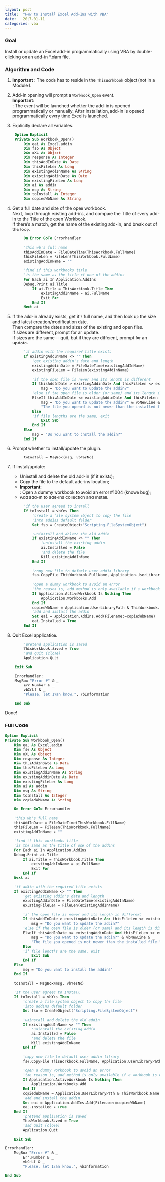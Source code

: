 ```yaml
---
layout: post
title:  "How to Install Excel Add-Ins with VBA"
date:   2017-01-11
categories: vba
---
```


### Goal
  
Install or update an Excel add-in programmatically using VBA by double-clicking on an add-in *.xlam file.  
  
### Algorithm and Code

1. **Important**
: The code has to reside in the ```ThisWorkbook``` object (not in a Module!).   
2. Add-in opening will prompt a ```Workbook_Open``` event.  
**Important**:  
: The event will be launched whether the add-in is opened programmatically or manually. After installation, add-in is opened programmatically every time Excel is launched.  

3. Explicitly declare all variables.  

   ```vb
	Option Explicit
	Private Sub Workbook_Open()
		Dim eai As Excel.addin
		Dim fso As Object
		Dim oXL As Object
		Dim response As Integer
		Dim thisAddInDate As Date
		Dim thisFileLen As Long
		Dim existingAddInName As String
		Dim existingAddinDate As Date
		Dim existingFileLen As Long
		Dim ai As addin
		Dim msg As String
		Dim toInstall As Integer
		Dim copiedWbName As String
   ```
	
4. Get a full date and size of the open workbook.  
Next, loop through existing add-ins, and compare the Title of every add-in to the Title of the open Workbook.  
If there's a match, get the name of the existing add-in, and break out of the loop.  

   ```vb
		On Error GoTo Errorhandler
		
		'this wb's full name
		thisAddInDate = FileDateTime(ThisWorkbook.FullName)
		thisFileLen = FileLen(ThisWorkbook.FullName)
		existingAddInName = ""
		
		'find if this workbooks title
		'is the same as the title of one of the addins
		For Each ai In Application.AddIns
		Debug.Print ai.Title
			If ai.Title = ThisWorkbook.Title Then
				existingAddInName = ai.FullName
				Exit For
			End If
		Next ai
   ```

5. If the add-in already exists, get it's full name, and then look up the size and latest creation/modification date.  
Then compare the dates and sizes of the existing and open files.  
If sizes are different, prompt for an update.   
If sizes are the same -- quit, but if they are different, prompt for an update.  

   ```vb
		'if addin with the required title exists
		If existingAddInName <> "" Then
			'get existing addin's date and length
			existingAddinDate = FileDateTime(existingAddInName)
			existingFileLen = FileLen(existingAddInName)
			
			'if the open file is newer and its length is different
			If thisAddInDate > existingAddinDate And thisFileLen <> existingFileLen Then
				msg = "Do you want to update the addin?"
			'else if the open file is older (or same) and its length is different
			ElseIf thisAddInDate <= existingAddinDate And thisFileLen <> existingFileLen Then
				msg = "Do you want to update the addin?" & vbNewLine & _
				"The file you opened is not newer than the installed file."
			Else
			'if file lengths are the same, exit
				Exit Sub
			End If
		Else
			msg = "Do you want to install the addin?"
		End If
   ```

6. Prompt whether to install/update the plugin.  

   ```vb
		toInstall = MsgBox(msg, vbYesNo)
   ```

7. If install/update:  
	* Uninstall and delete the old add-in (if it exists);  
	* Copy the file to the default add-ins location;  
	* **Important**:  
	: Open a dummy workbook to avoid an error #1004 (known bug);
	* Add add-in to add-ins collection and install. 

   ```vb
		'if the user agreed to install
		If toInstall = vbYes Then
			'create a file system object to copy the file
			'into addins default folder
			Set fso = CreateObject("Scripting.FileSystemObject")
			
			'uninstall and delete the old addin
			If existingAddInName <> "" Then
				'uninstall the existing addin
				ai.Installed = False
				'and delete the file
				Kill existingAddInName
			End If
			
			'copy new file to default user addin library
			fso.CopyFile ThisWorkbook.FullName, Application.UserLibraryPath, True
			
			'open a dummy workbook to avoid an error
			'the reason is, add method is only available if a workbook is open
			If Application.ActiveWorkbook Is Nothing Then
				Application.Workbooks.Add
			End If
			copiedWbName = Application.UserLibraryPath & ThisWorkbook.Name
			'add and install the addin
			Set eai = Application.AddIns.Add(Filename:=copiedWbName)
			eai.Installed = True        
		End If
   ```

8. Quit Excel application.  

   ```vb  
		'pretend application is saved
		ThisWorkbook.Saved = True
		'and quit (close)
		Application.Quit
	  
	Exit Sub

	Errorhandler:
	MsgBox "Error #" & _
		Err.Number & _
		vbCrLf & _
		"Please, let Ivan know.", vbInformation

	End Sub  
   ```

Done!  

### Full Code

```vb
Option Explicit
Private Sub Workbook_Open()
	Dim eai As Excel.addin
	Dim fso As Object
	Dim oXL As Object
	Dim response As Integer
	Dim thisAddInDate As Date
	Dim thisFileLen As Long
	Dim existingAddInName As String
	Dim existingAddinDate As Date
	Dim existingFileLen As Long
	Dim ai As addin
	Dim msg As String
	Dim toInstall As Integer
	Dim copiedWbName As String

	On Error GoTo Errorhandler
	
	'this wb's full name
	thisAddInDate = FileDateTime(ThisWorkbook.FullName)
	thisFileLen = FileLen(ThisWorkbook.FullName)
	existingAddInName = ""
	
	'find if this workbooks title
	'is the same as the title of one of the addins
	For Each ai In Application.AddIns
	Debug.Print ai.Title
		If ai.Title = ThisWorkbook.Title Then
			existingAddInName = ai.FullName
			Exit For
		End If
	Next ai
	
	'if addin with the required title exists
	If existingAddInName <> "" Then
		'get existing addin's date and length
		existingAddinDate = FileDateTime(existingAddInName)
		existingFileLen = FileLen(existingAddInName)
		
		'if the open file is newer and its length is different
		If thisAddInDate > existingAddinDate And thisFileLen <> existingFileLen Then
			msg = "Do you want to update the addin?"
		'else if the open file is older (or same) and its length is different
		ElseIf thisAddInDate <= existingAddinDate And thisFileLen <> existingFileLen Then
			msg = "Do you want to update the addin?" & vbNewLine & _
			"The file you opened is not newer than the installed file."
		Else
		'if file lengths are the same, exit
			Exit Sub
		End If
	Else
		msg = "Do you want to install the addin?"
	End If
	
	toInstall = MsgBox(msg, vbYesNo)
	
	'if the user agreed to install
	If toInstall = vbYes Then
		'create a file system object to copy the file
		'into addins default folder
		Set fso = CreateObject("Scripting.FileSystemObject")
		
		'uninstall and delete the old addin
		If existingAddInName <> "" Then
			'uninstall the existing addin
			ai.Installed = False
			'and delete the file
			Kill existingAddInName
		End If
		
		'copy new file to default user addin library
		fso.CopyFile ThisWorkbook.FullName, Application.UserLibraryPath, True
		
		'open a dummy workbook to avoid an error
		'the reason is, add method is only available if a workbook is open
		If Application.ActiveWorkbook Is Nothing Then
			Application.Workbooks.Add
		End If
		copiedWbName = Application.UserLibraryPath & ThisWorkbook.Name
		'add and install the addin
		Set eai = Application.AddIns.Add(Filename:=copiedWbName)
		eai.Installed = True
	End If
		'pretend application is saved
		ThisWorkbook.Saved = True
		'and quit (close)
		Application.Quit
	  
	Exit Sub

Errorhandler:
	MsgBox "Error #" & _
		Err.Number & _
		vbCrLf & _
		"Please, let Ivan know.", vbInformation

End Sub
```